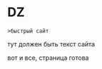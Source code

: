 # DZ<html> 
    >быстрый сайт 
   тут должен быть текст сайта</p><p> вот и все, страница готова
    </html>
    
